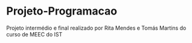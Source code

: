 # Projeto-Programacao


Projeto intermédio e final realizado por Rita Mendes e Tomás Martins do curso de MEEC do IST
